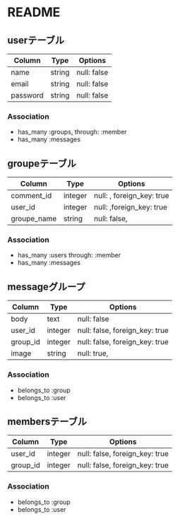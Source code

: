 # README
## userテーブル

|Column|Type|Options|
|------|----|-------|
|name|string|null: false|
|email|string|null: false|
|password|string|null: false|

### Association
- has_many :groups, through: :member
- has_many :messages

## groupeテーブル

|Column|Type|Options|
|------|----|-------|
|comment_id|integer|null: , foreign_key: true|
|user_id|integer|null: ,foreign_key: true|
|groupe_name|string|null: false,|

### Association
- has_many :users through: :member
- has_many :messages

## messageグループ
|Column|Type|Options|
|------|----|-------|
|body|text|null: false|
|user_id|integer|null: false, foreign_key: true|
|group_id|integer|null: false, foreign_key: true|
|image|string|null: true, |

### Association
- belongs_to :group
- belongs_to :user

## membersテーブル

|Column|Type|Options|
|------|----|-------|
|user_id|integer|null: false, foreign_key: true|
|group_id|integer|null: false, foreign_key: true|

### Association
- belongs_to :group
- belongs_to :user

